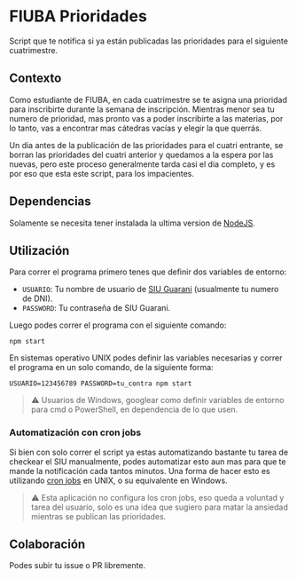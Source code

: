 # FIUBA Prioridades

Script que te notifica si ya están publicadas las prioridades para el siguiente
cuatrimestre.

## Contexto

Como estudiante de FIUBA, en cada cuatrimestre se te asigna una prioridad para
inscribirte durante la semana de inscripción. Mientras menor sea tu numero de
prioridad, mas pronto vas a poder inscribirte a las materias, por lo tanto, vas
a encontrar mas cátedras vacías y elegir la que querrás.

Un dia antes de la publicación de las prioridades para el cuatri entrante, se
borran las prioridades del cuatri anterior y quedamos a la espera por las
nuevas, pero este proceso generalmente tarda casi el dia completo, y es por eso
que esta este script, para los impacientes.

## Dependencias

Solamente se necesita tener instalada la ultima version de
[NodeJS](https://nodejs.org/en/).

## Utilización

Para correr el programa primero tenes que definir dos variables de entorno:

* `USUARIO`: Tu nombre de usuario de [SIU
  Guarani](https://guaraniautogestion.fi.uba.ar/g3w/) (usualmente tu numero de
  DNI).
* `PASSWORD`: Tu contraseña de SIU Guarani.
  
Luego podes correr el programa con el siguiente comando:

```shell
npm start 
```

En sistemas operativo UNIX podes definir las variables necesarias y correr el programa en un solo comando, de la siguiente forma:

```shell
USUARIO=123456789 PASSWORD=tu_contra npm start
```

> :warning: Usuarios de Windows, googlear como definir variables de entorno para cmd o PowerShell, en dependencia de lo que usen.

### Automatización con cron jobs

Si bien con solo correr el script ya estas automatizando bastante tu tarea de
checkear el SIU manualmente, podes automatizar esto aun mas para que te mande
la notificación cada tantos minutos. Una forma de hacer esto es utilizando
[cron jobs](https://en.wikipedia.org/wiki/Cron) en UNIX, o su
equivalente en Windows.

> :warning: Esta aplicación no configura los cron jobs, eso queda a voluntad y
> tarea del usuario, solo es una idea que sugiero para matar la ansiedad
> mientras se publican las prioridades.

## Colaboración

Podes subir tu issue o PR libremente.